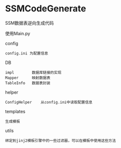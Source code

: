# SSMCodeGenerate
 SSM数据表逆向生成代码

使用Main.py


config

    config.ini 为配置信息

DB

    impl        数据库链接的实现
    Mapper      映射数据表
    TableInfo   数据表封装
    
helper

    ConfigHelper    从config.ini中读取配置信息
    
templates
        
    生成模板
        
utils

    绑定到jinj2模板引擎中的一些过滤器，可以在模板中使用这些方法
    

    
        
